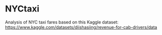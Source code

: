 # NYCtaxi
Analysis of NYC taxi fares based on this Kaggle dataset: https://www.kaggle.com/datasets/diishasiing/revenue-for-cab-drivers/data

